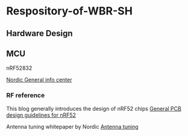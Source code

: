 # Respository-of-WBR-SH

## Hardware Design

## MCU 
nRF52832

[Nordic General info center](https://infocenter.nordicsemi.com/index.jsp)

### RF reference
This blog generally introduces the design of nRF52 chips
[General PCB design guidelines for nRF52](https://devzone.nordicsemi.com/blogs/870/general-pcb-design-guidelines-for-nrf52/)

Antenna tuning whitepaper by Nordic 
[Antenna tuning](http://infocenter.nordicsemi.com/pdf/nwp_017.pdf)

